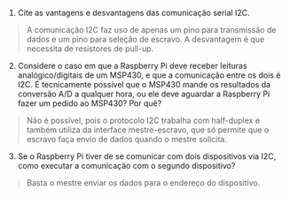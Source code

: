 1. Cite as vantagens e desvantagens das comunicação serial I2C.

> A comunicação I2C faz uso de apenas um pino para transmissão de dados e um pino para seleção de escravo. A desvantagem é que necessita de resistores de pull-up. 

2. Considere o caso em que a Raspberry Pi deve receber leituras analógico/digitais de um MSP430, e que a comunicação entre os dois é I2C. É tecnicamente possível que o MSP430 mande os resultados da conversão A/D a qualquer hora, ou ele deve aguardar a Raspberry Pi fazer um pedido ao MSP430? Por quê?

> Não é possível, pois o protocolo I2C trabalha com half-duplex e também utiliza da interface mestre-escravo, que só permite que o escravo faça envio de dados quando o mestre solicita. 

3. Se o Raspberry Pi tiver de se comunicar com dois dispositivos via I2C, como executar a comunicação com o segundo dispositivo?

> Basta o mestre enviar os dados para o endereço do dispositivo. 











